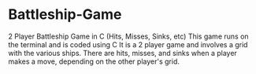 # Battleship-Game
2 Player Battleship Game in C (Hits, Misses, Sinks, etc)
This game runs on the terminal and is coded using C
It is a 2 player game and involves a grid with the various ships.
There are hits, misses, and sinks when a player makes a move, depending on the other player's grid.


